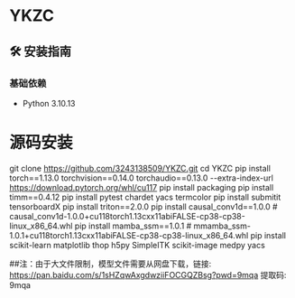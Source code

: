# YKZC

## 🛠️ 安装指南

### 基础依赖
- Python 3.10.13



# 源码安装
git clone https://github.com/3243138509/YKZC.git
cd YKZC
pip install torch==1.13.0 torchvision==0.14.0 torchaudio==0.13.0 --extra-index-url https://download.pytorch.org/whl/cu117
pip install packaging
pip install timm==0.4.12
pip install pytest chardet yacs termcolor
pip install submitit tensorboardX
pip install triton==2.0.0
pip install causal_conv1d==1.0.0  # causal_conv1d-1.0.0+cu118torch1.13cxx11abiFALSE-cp38-cp38-linux_x86_64.whl
pip install mamba_ssm==1.0.1  # mmamba_ssm-1.0.1+cu118torch1.13cxx11abiFALSE-cp38-cp38-linux_x86_64.whl
pip install scikit-learn matplotlib thop h5py SimpleITK scikit-image medpy yacs


##注：由于大文件限制，模型文件需要从网盘下载，链接: https://pan.baidu.com/s/1sHZqwAxgdwziiFOCGQZBsg?pwd=9mqa 提取码: 9mqa 
